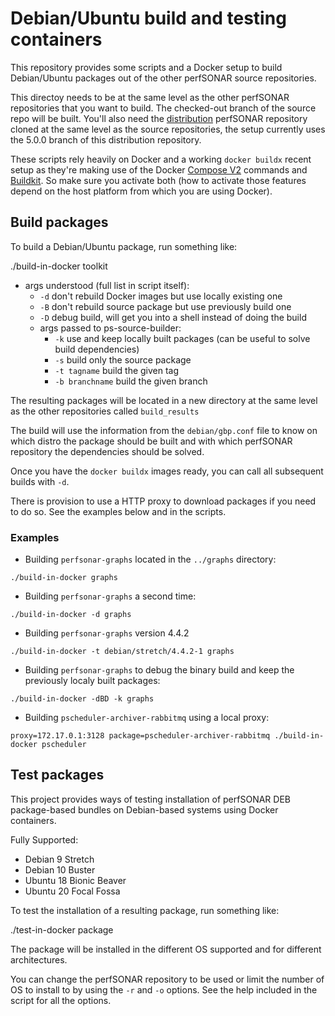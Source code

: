 # Debian/Ubuntu build and testing containers
This repository provides some scripts and a Docker setup to build Debian/Ubuntu packages out of the other perfSONAR source repositories.

This directoy needs to be at the same level as the other perfSONAR repositories that you want to build. The checked-out branch of the source repo will be built.  You'll also need the [distribution](https://github.com/perfsonar/distribution/) perfSONAR repository cloned at the same level as the source repositories, the setup currently uses the 5.0.0 branch of this distribution repository.

These scripts rely heavily on Docker and a working `docker buildx` recent setup as they're making use of the Docker [Compose V2](https://docs.docker.com/compose/cli-command/) commands and [Buildkit](https://docs.docker.com/develop/develop-images/build_enhancements/).  So make sure you activate both (how to activate those features depend on the host platform from which you are using Docker).

## Build packages
To build a Debian/Ubuntu package, run something like:

./build-in-docker toolkit

* args understood (full list in script itself):
  * `-d` don't rebuild Docker images but use locally existing one
  * `-B` don't rebuild source package but use previously build one
  * `-D` debug build, will get you into a shell instead of doing the build
  * args passed to ps-source-builder:
    * `-k` use and keep locally built packages (can be useful to solve build dependencies)
    * `-s` build only the source package
    * `-t tagname` build the given tag
    * `-b branchname` build the given branch

The resulting packages will be located in a new directory at the same level as the other repositories called `build_results`

The build will use the information from the `debian/gbp.conf` file to know on which distro the package should be built and with which perfSONAR repository the dependencies should be solved.

Once you have the `docker buildx` images ready, you can call all subsequent builds with `-d`.

There is provision to use a HTTP proxy to download packages if you need to do so.  See the examples below and in the scripts.

### Examples

* Building `perfsonar-graphs` located in the `../graphs` directory:
```
./build-in-docker graphs
```
* Building `perfsonar-graphs` a second time:
```
./build-in-docker -d graphs
```
* Building `perfsonar-graphs` version 4.4.2
```
./build-in-docker -t debian/stretch/4.4.2-1 graphs
```
* Building `perfsonar-graphs` to debug the binary build and keep the previously localy built packages:
```
./build-in-docker -dBD -k graphs
```
* Building `pscheduler-archiver-rabbitmq` using a local proxy:
```
proxy=172.17.0.1:3128 package=pscheduler-archiver-rabbitmq ./build-in-docker pscheduler
```

## Test packages
This project provides ways of testing installation of perfSONAR DEB package-based bundles on Debian-based systems using Docker containers.

Fully Supported:
 * Debian 9 Stretch
 * Debian 10 Buster
 * Ubuntu 18 Bionic Beaver
 * Ubuntu 20 Focal Fossa

To test the installation of a resulting package, run something like:

./test-in-docker package

The package will be installed in the different OS supported and for different architectures.

You can change the perfSONAR repository to be used or limit the number of OS to install to by using the `-r` and `-o` options.  See the help included in the script for all the options.

